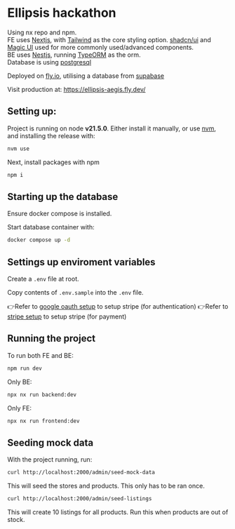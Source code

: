 # Ellipsis hackathon

Using nx repo and npm.<br/>
FE uses [Nextjs](https://nextjs.org/), with [Tailwind](https://tailwindcss.com/) as the core styling option. [shadcn/ui](https://ui.shadcn.com/) and [Magic UI](https://magicui.design/) used for more commonly used/advanced components.<br/>
BE uses [Nestjs](https://docs.nestjs.com/), running [TypeORM](https://typeorm.io/) as the orm.<br/>
Database is using [postgresql](https://www.postgresql.org/)

Deployed on [fly.io](https://fly.io/), utilising a database from [supabase](https://supabase.com/)

Visit production at: https://ellipsis-aegis.fly.dev/

## Setting up:

Project is running on node **v21.5.0**. Either install it manually, or use [nvm](https://github.com/nvm-sh/nvm), and installing the release with:

```bash
nvm use
```

Next, install packages with npm

```bash
npm i
```

## Starting up the database

Ensure docker compose is installed.

Start database container with:

```bash
docker compose up -d
```

## Settings up enviroment variables

Create a `.env` file at root.

Copy contents of `.env.sample` into the `.env` file.

👉Refer to [google oauth setup](docs/google-oauth-setup.md) to setup stripe (for authentication)
👉Refer to [stripe setup](docs/stripe-setup.md) to setup stripe (for payment)

## Running the project

To run both FE and BE:

```bash
npm run dev
```

Only BE:

```bash
npx nx run backend:dev
```

Only FE:

```bash
npx nx run frontend:dev
```

## Seeding mock data

With the project running, run:

```bash
curl http://localhost:2000/admin/seed-mock-data
```

This will seed the stores and products. This only has to be ran once.

```bash
curl http://localhost:2000/admin/seed-listings
```

This will create 10 listings for all products. Run this when products are out of stock.
